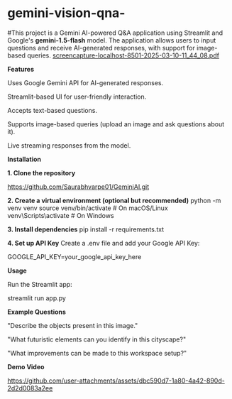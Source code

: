 # gemini-vision-qna-
#This project is a Gemini AI-powered Q&A application using Streamlit and Google's **gemini-1.5-flash** model. 
The application allows users to input questions and receive AI-generated responses, with support for image-based queries.
[screencapture-localhost-8501-2025-03-10-11_44_08.pdf](https://github.com/user-attachments/files/19156929/screencapture-localhost-8501-2025-03-10-11_44_08.pdf)


**Features**

Uses Google Gemini API for AI-generated responses.

Streamlit-based UI for user-friendly interaction.

Accepts text-based questions.

Supports image-based queries (upload an image and ask questions about it).

Live streaming responses from the model.

**Installation**

**1. Clone the repository**

https://github.com/Saurabhvarpe01/GeminiAI.git

**2. Create a virtual environment (optional but recommended)**
python -m venv venv
source venv/bin/activate  # On macOS/Linux
venv\Scripts\activate     # On Windows

**3. Install dependencies**
pip install -r requirements.txt

**4. Set up API Key**
Create a .env file and add your Google API Key:

GOOGLE_API_KEY=your_google_api_key_here

**Usage**

Run the Streamlit app:

streamlit run app.py

**Example Questions**

"Describe the objects present in this image."

"What futuristic elements can you identify in this cityscape?"

"What improvements can be made to this workspace setup?"

**Demo Video**




https://github.com/user-attachments/assets/dbc590d7-1a80-4a42-890d-2d2d0083a2ee


